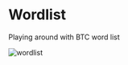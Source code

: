 # Wordlist
Playing around with BTC word list

![wordlist](https://user-images.githubusercontent.com/47132583/159722623-cb2f5139-288b-4905-bf25-a2a8655ffe97.png)
